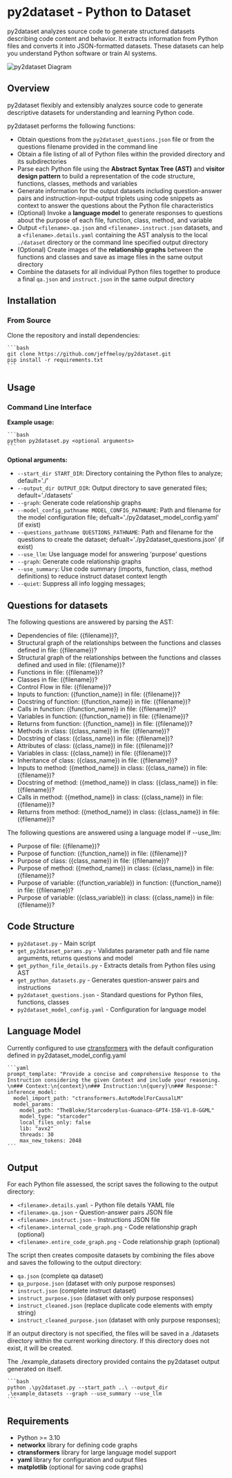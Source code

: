# py2dataset - Python to Dataset

py2dataset analyzes source code to generate structured datasets describing code content and behavior. It extracts information from Python files and converts it into JSON-formatted datasets. These datasets can help you understand Python software or train AI systems.

![py2dataset Diagram](py2dataset.png)

## Overview

py2dataset flexibly and extensibly analyzes source code to generate descriptive datasets for understanding and learning Python code.

py2dataset performs the following functions:

- Obtain questions from the `py2dataset_questions.json` file or from the questions filename provided in the command line
- Obtain a file listing of all of Python files within the provided directory and its subdirectories
- Parse each Python file using the **Abstract Syntax Tree (AST)** and **visitor design pattern** to build a representation of the code structure, functions, classes, methods and variables
- Generate information for the output datasets including question-answer pairs and instruction-input-output triplets using code snippets as context to answer the questions about the Python file characteristics
- (Optional) Invoke a **language model** to generate responses to questions about the purpose of each file, function, class, method, and variable
- Output `<filename>.qa.json` and `<filename>.instruct.json` datasets, and a `<filename>.details.yaml` containing the AST analysis to the local `./dataset` directory or the command line specified output directory 
- (Optional) Create images of the **relationship graphs** between the functions and classes and save as image files in the same output directory
- Combine the datasets for all individual Python files together to produce a final `qa.json` and `instruct.json` in the same output directory

## Installation 

### From Source

Clone the repository and install dependencies:

    ```bash
    git clone https://github.com/jeffmeloy/py2dataset.git
    pip install -r requirements.txt 
    ```

## Usage

### Command Line Interface

**Example usage:**
    
    ```bash
    python py2dataset.py <optional arguments>
    ```

**Optional arguments:**
- `--start_dir START_DIR`: Directory containing the Python files to analyze; default='./'
- `--output_dir OUTPUT_DIR`: Output directory to save generated files; default='./datasets'
- `--graph`: Generate code relationship graphs
- `--model_config_pathname MODEL_CONFIG_PATHNAME`: Path and filename for the model configuration file; defualt='./py2dataset_model_config.yaml' (if exist)
- `--questions_pathname QUESTIONS_PATHNAME`: Path and filename for the questions to create the dataset; defualt='./py2dataset_questions.json' (if exist)
- `--use_llm`: Use language model for answering 'purpose' questions
- `--graph`: Generate code relationship graphs
- `--use_summary`: Use code summary (imports, function, class, method definitions) to reduce instruct dataset context length
- `--quiet`: Suppress all info logging messages;

## Questions for datasets

The following questions are answered by parsing the AST:
- Dependencies of file: ({filename})?,
- Structural graph of the relationships between the functions and classes defined in file: ({filename})?
- Structural graph of the relationships between the functions and classes defined and used in file: ({filename})?
- Functions in file: ({filename})?
- Classes in file: ({filename})?
- Control Flow in file: ({filename})?
- Inputs to function: ({function_name}) in file: ({filename})?
- Docstring of function: ({function_name}) in file: ({filename})?
- Calls in function: ({function_name}) in file: ({filename})?
- Variables in function: ({function_name}) in file: ({filename})?
- Returns from function: ({function_name}) in file: ({filename})?
- Methods in class: ({class_name}) in file: ({filename})?
- Docstring of class: ({class_name}) in file: ({filename})?
- Attributes of class: ({class_name}) in file: ({filename})?
- Variables in class: ({class_name}) in file: ({filename})?
- Inheritance of class: ({class_name}) in file: ({filename})?
- Inputs to method: ({method_name}) in class: ({class_name}) in file: ({filename})?
- Docstring of method: ({method_name}) in class: ({class_name}) in file: ({filename})?
- Calls in method: ({method_name}) in class: ({class_name}) in file: ({filename})?
- Returns from method: ({method_name}) in class: ({class_name}) in file: ({filename})?

The following questions are answered using a language model if --use_llm: 
- Purpose of file: ({filename})?
- Purpose of function: ({function_name}) in file: ({filename})?
- Purpose of class: ({class_name}) in file: ({filename})?
- Purpose of method: ({method_name}) in class: ({class_name}) in file: ({filename})?
- Purpose of variable: ({function_variable}) in function: ({function_name}) in file: ({filename})?
- Purpose of variable: ({class_variable}) in class: ({class_name}) in file: ({filename})?

## Code Structure

- `py2dataset.py` - Main script
- `get_py2dataset_params.py` - Validates parameter path and file name arguments, returns questions and model
- `get_python_file_details.py` - Extracts details from Python files using AST
- `get_python_datasets.py` - Generates question-answer pairs and instructions
- `py2dataset_questions.json` - Standard questions for Python files, functions, classes
- `py2dataset_model_config.yaml` - Configuration for language model
    
## Language Model 

Currently configured to use [ctransformers](https://github.com/marella/ctransformers) with the default configuration defined in py2dataset_model_config.yaml

    ```yaml
    prompt_template: "Provide a concise and comprehensive Response to the Instruction considering the given Context and include your reasoning. \n### Context:\n{context}\n### Instruction:\n{query}\n### Response:"
    inference_model:
      model_import_path: "ctransformers.AutoModelForCausalLM"
      model_params:
        model_path: "TheBloke/Starcoderplus-Guanaco-GPT4-15B-V1.0-GGML"
        model_type: "starcoder"
        local_files_only: false
        lib: "avx2"
        threads: 30
        max_new_tokens: 2048
    ```

## Output

For each Python file assessed, the script saves the following to the output directory:

- `<filename>.details.yaml` - Python file details YAML file
- `<filename>.qa.json` - Question-answer pairs JSON file
- `<filename>.instruct.json` - Instructions JSON file
- `<filename>.internal_code_graph.png` - Code relationship graph (optional)
- `<filename>.entire_code_graph.png` - Code relationship graph (optional)

The script then creates composite datasets by combining the files above and saves the following to the output directory:

- `qa.json` (complete qa dataset)
- `qa_purpose.json` (dataset with only purpose responses)
- `instruct.json` (complete instruct dataset)
- `instruct_purpose.json` (dataset with only purpose responses)
- `instruct_cleaned.json` (replace duplicate code elements with empty string)
- `instruct_cleaned_purpose.json` (dataset with only purpose responses);

If an output directory is not specified, the files will be saved in a ./datasets directory within the current working directory. If this directory does not exist, it will be created.

The ./example_datasets directory provided contains the py2dataset output generated on itself. 
    
    ```bash
    python .\py2dataset.py --start_path ..\ --output_dir .\example_datasets --graph --use_summary --use_llm
    ```
## Requirements

- Python >= 3.10
- **networkx** library for defining code graphs
- **ctransformers** library for large language model support
- **yaml** library for configuration and output files
- **matplotlib** (optional for saving code graphs)